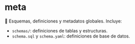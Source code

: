 # meta

📐 Esquemas, definiciones y metadatos globales.
Incluye:
- `schemas/`: definiciones de tablas y estructuras.
- `schema.sql` y `schema.yaml`: definiciones de base de datos.

